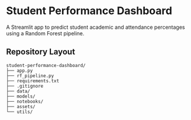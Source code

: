 # Student Performance Dashboard

A Streamlit app to predict student academic and attendance percentages using a Random Forest pipeline.

## Repository Layout

```text
student-performance-dashboard/
├── app.py
├── rf_pipeline.py
├── requirements.txt
├── .gitignore
├── data/
├── models/
├── notebooks/
├── assets/
└── utils/